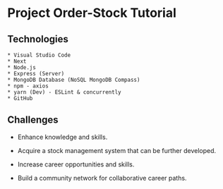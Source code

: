 # Project Order-Stock Tutorial

## Technologies

    * Visual Studio Code
    * Next
    * Node.js
    * Express (Server)
    * MongoDB Database (NoSQL MongoDB Compass)
    * npm - axios
    * yarn (Dev) - ESLint & concurrently
    * GitHub

## Challenges

* Enhance knowledge and skills.

* Acquire a stock management system that can be further developed.

* Increase career opportunities and skills.

* Build a community network for collaborative career paths.

